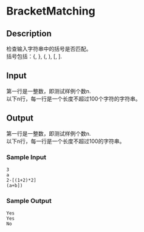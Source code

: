 # BracketMatching
	
## Description
检查输入字符串中的括号是否匹配。  
括号包括：{, }, (, ), [, ].
 

## Input
第一行是一整数，即测试样例个数n.  
以下n行，每一行是一个长度不超过100个字符的字符串。
 

## Output
第一行是一整数，即测试样例个数n.  
以下n行，每一行是一个长度不超过100的字符串。

### Sample Input
```
3
a
2-[(1+2)*2]
(a+b])
```

### Sample Output

```
Yes
Yes
No
```

